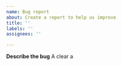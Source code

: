 ```yaml
---
name: Bug report
about: Create a report to help us improve
title: ''
labels: ''
assignees: ''

---
```


**Describe the bug**
A clear a